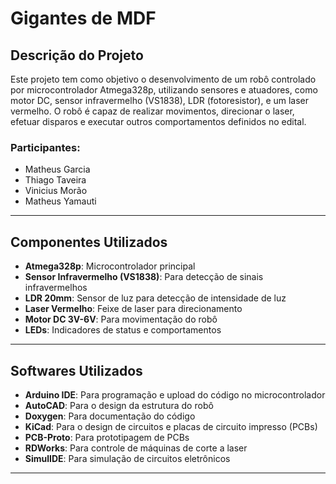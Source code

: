 # Gigantes de MDF

## Descrição do Projeto
Este projeto tem como objetivo o desenvolvimento de um robô controlado por microcontrolador Atmega328p, utilizando sensores e atuadores, como motor DC, sensor infravermelho (VS1838), LDR (fotoresistor), e um laser vermelho. O robô é capaz de realizar movimentos, direcionar o laser, efetuar disparos e executar outros comportamentos definidos no edital.

### Participantes:
- Matheus Garcia
- Thiago Taveira
- Vinicius Morão
- Matheus Yamauti

---

## Componentes Utilizados

- **Atmega328p**: Microcontrolador principal
- **Sensor Infravermelho (VS1838)**: Para detecção de sinais infravermelhos
- **LDR 20mm**: Sensor de luz para detecção de intensidade de luz
- **Laser Vermelho**: Feixe de laser para direcionamento
- **Motor DC 3V-6V**: Para movimentação do robô
- **LEDs**: Indicadores de status e comportamentos

---

## Softwares Utilizados

- **Arduino IDE**: Para programação e upload do código no microcontrolador
- **AutoCAD**: Para o design da estrutura do robô
- **Doxygen**: Para documentação do código
- **KiCad**: Para o design de circuitos e placas de circuito impresso (PCBs)
- **PCB-Proto**: Para prototipagem de PCBs
- **RDWorks**: Para controle de máquinas de corte a laser
- **SimulIDE**: Para simulação de circuitos eletrônicos

---
